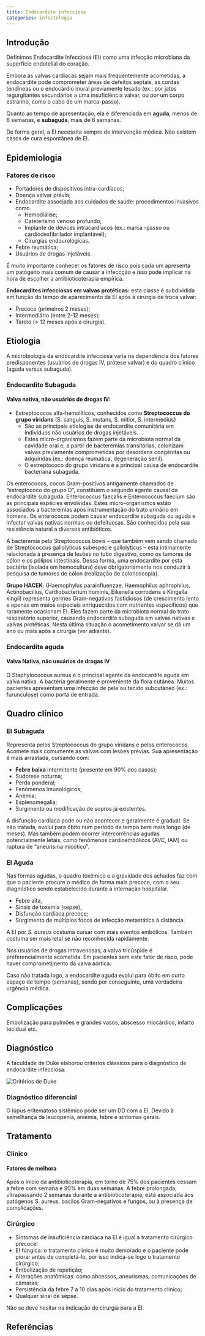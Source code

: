 ```yaml
---
title: Endocardite infecciosa
categories: infectologia
---
```


## Introdução

Definimos Endocardite Infecciosa (EI) como uma infecção microbiana da superfície endotelial do coração.

Embora as valvas cardíacas sejam mais frequentemente acometidas, a endocardite pode comprometer áreas de defeitos septais, as cordas tendíneas ou o endocárdio mural previamente lesado (ex.: por jatos regurgitantes secundários a uma insuficiência valvar, ou por um corpo estranho, como o cabo de um marca-passo).

Quanto ao tempo de apresentação, ela é diferenciada em **aguda**, menos de 6 semanas, e **subaguda**, mais de 6 semanas.

De forma geral, a EI necessita sempre de intervenção médica. Não existem casos de cura espontânea de EI.

## Epidemiologia

### Fatores de risco

* Portadores de dispositivos intra-cardíacos;
* Doença valvar prévia;
* Endocardite associada aos cuidados de saúde: procedimentos invasivos como
  * Hemodiálise;
  * Cateterismo venoso profundo;
  * Implante de devices intracardíacos (ex.: marca -passo ou cardiodesfibrilador implantável);
  * Cirurgias endourológicas.
* Febre reumática;
* Usuários de drogas injetáveis.

É muito importante conhecer os fatores de risco pois cada um apresenta um patógeno mais comum de causar a infeccção e isso pode implicar na hora de escolher a antibioticoterapia empírica.

**Endocardites infecciosas em valvas protéticas:** esta classe é subdividida em função do tempo de aparecimento da EI após a cirurgia de troca valvar:

* Precoce (primeiros 2 meses);
* Intermediário (entre 2-12 meses);
* Tardio (> 12 meses após a cirurgia).

## Etiologia

A microbiologia da endocardite infecciosa varia na dependência dos fatores predisponentes (usuários de drogas IV, prótese valvar) e do quadro clínico (aguda versus subaguda).

### Endocardite Subaguda

#### Valva nativa, não usuários de drogas IV:

* Estreptococos alfa-hemolíticos, conhecidos como **Streptococcus do grupo viridans** (S. sanguis, S. mutans, S. mitior, S. intermedius)
  * São as principais etiologias de endocardite comunitária em indivíduos não usuários de drogas injetáveis. 
  * Estes micro-organismos fazem parte da microbiota normal da cavidade oral e, a partir de bacteremias transitórias, colonizam valvas previamente comprometidas por desordens congênitas ou adquiridas (ex.: doença reumática, degeneração senil).
  * O estreptococo do grupo viridans é a principal causa de endocardite bacteriana subaguda.

Os enterococos, cocos Gram-positivos antigamente chamados de “estreptococo do grupo
D”, constituem o segundo agente causal da endocardite subaguda. Enterococcus faecalis
e Enterococcus faecium são as principais espécies envolvidas. Estes micro-organismos
estão associados a bacteremias após instrumentação do trato urinário em homens. Os
enterococos podem causar endocardite subaguda ou aguda e infectar valvas nativas normais ou defeituosas. São conhecidos pela sua resistência natural a diversos antibióticos.


A bacteremia pelo Streptococcus bovis – que também vem sendo chamado de Streptococcus
gallolyticus subespécie gallolyticus – está intimamente relacionada à presença de lesões
no tubo digestivo, como os tumores de cólon e os pólipos intestinais. Dessa forma, uma
endocardite por esta bactéria (isolada em hemocultura) deve obrigatoriamente nos conduzir à pesquisa de tumores de cólon (realização de colonoscopia).

**Grupo HACEK**: (Haemophylus parainfluenzae, Haemophilus aphrophilus, Actinobacillus, Cardiobacterium hominis, Eikenella corrodens e Kingella kingii) representa germes Gram-negativos fastidiosos (de crescimento lento e apenas em meios especiais enriquecidos com nutrientes específicos) que
raramente ocasionam EI. Eles fazem parte da microbiota normal do trato respiratório
superior, causando endocardite subaguda em valvas nativas e valvas protéticas. Nesta última situação o acometimento valvar se dá um ano ou mais após a cirurgia (ver adiante).


### Endocardite aguda

#### Valva Nativa, não usuários de drogas IV

O Staphylococcus aureus é o principal agente da endocardite aguda em valva nativa. A bactéria geralmente é proveniente da flora cutânea. Muitos pacientes apresentam uma infecção de
pele ou tecido subcutâneo (ex.: furunculose) como porta de entrada.




## Quadro clínico

### EI Subaguda

Representa pelos Streptococcus do grupo viridans e pelos enterococos. Acomete mais comumente as valvas com lesões prévias. Sua apresentação é mais arrastada, cursando com:

* **Febre baixa** intermitente (presente em 90% dos casos);
* Sudorese noturna;
* Perda ponderal;
* Fenômenos imunológicos;
* Anemia;
* Esplenomegalia;
* Surgimento ou modificação de sopros já existentes.

A disfunção cardíaca pode ou não acontecer e geralmente é gradual. Se não tratada, evolui para óbito num período de tempo bem mais longo (de meses). Mas também podem ocorrer intercorrências agudas potencialmente letais, como fenômenos cardioembólicos (AVC, IAM) ou ruptura de “aneurisma micótico”.

### EI Aguda

Nas formas agudas, o quadro toxêmico e a gravidade dos achados faz com que o paciente procure o médico de forma mais precoce, com o seu diagnóstico sendo estabelecido durante a internação hospitalar.

* Febre alta, 
* Sinais de toxemia (sepse),
* Disfunção cardíaca precoce;
* Surgimento de múltiplos focos de infecção metastática à distância. 

A EI por _S. aureus_ costuma cursar com mais eventos embólicos. Também costuma ser mais letal se não reconhecida rapidamente.

Nos usuários de drogas intravenosas, a valva tricúspide é preferencialmente acometida. Em
pacientes sem este fator de risco, pode haver comprometimento da valva aórtica.


Caso não tratada logo, a endocardite aguda evolui para óbito em curto espaço de tempo (semanas), sendo por conseguinte, uma verdadeira urgência médica.

## Complicações

Embolização para pulmões e grandes vasos, abscesso miocárdico, infarto tecidual etc.


## Diagnóstico

A faculdade de Duke elaborou critérios clássicos para o diagnóstico de endocardite infecciosa:

![Critérios de Duke](/assets/infctologia/ei/infectologia/ei/duke.jpg)

### Diagnóstico diferencial

O lúpus eritematoso sistêmico pode ser um DD com a EI. Devido à semelhança da leucopenia, aniemia, febre e sintomas gerais.

## Tratamento

### Clínico

#### Fatores de melhora

Após o início da antibioticoterapia, em torno de 75% dos pacientes cessam a febre com semana e 90% em duas semanas. A febre prolongada, ultrapassando 2 semanas durante a antibioticoterapia, está associada àos patógenos S. aureus,
bacilos Gram-negativos e fungos, ou à presença de complicações.

### Cirúrgico

* Sintomas de insuficiência cardíaca na EI é igual a tratamento cirúrgico precoce!
* EI fúngica: o tratamento clínico é muito demorado e o paciente pode piorar antes de completá-lo, por isso indica-se logo o tratamento cirúrgico;
* Embolização de repetição;
* Alterações anatômicas: como abcessos, aneurismas, comunicações de câmaras;
* Persistência da febre 7 a 10 dias após início do tratamento clínico;
* Qualquer sinal de sepse.

Não se deve hesitar na indicação de cirurgia para a EI.



## Referências